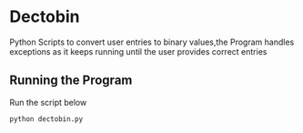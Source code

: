 # Dectobin
Python Scripts to convert user entries to binary values,the Program handles exceptions as it keeps running until the user provides correct entries

## Running the Program
Run the script below
```
python dectobin.py
```
